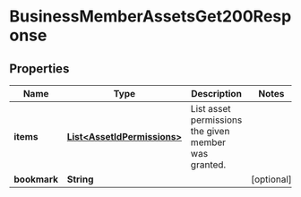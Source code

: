 

# BusinessMemberAssetsGet200Response

## Properties

Name | Type | Description | Notes
------------ | ------------- | ------------- | -------------
**items** | [**List&lt;AssetIdPermissions&gt;**](AssetIdPermissions.md) | List asset permissions the given member was granted. | 
**bookmark** | **String** |  |  [optional]





